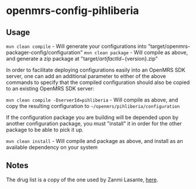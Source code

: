 openmrs-config-pihliberia
==============================

## Usage

`mvn clean compile` - Will generate your configurations into "target/openmrs-packager-config/configuration"
`mvn clean package` - Will compile as above, and generate a zip package at "target/${artifactId}-${version}.zip"

In order to facilitate deploying configurations easily into an OpenMRS SDK server, one can add an additional parameter
to either of the above commands to specify that the compiled configuration should also be copied to an existing 
OpenMRS SDK server:

`mvn clean compile -DserverId=pihliberia` - Will compile as above, and copy the resulting configuration to `~/openmrs/pihliberia/configuration`

If the configuration package you are building will be depended upon by another configuration package, you must "install" it
in order for the other package to be able to pick it up.

`mvn clean install` - Will compile and package as above, and install as an available dependency on your system

## Notes

The drug list is a copy of the one used by Zanmi Lasante, [here](https://github.com/PIH/openmrs-config-zl/tree/master/configuration/pih/drugs).


